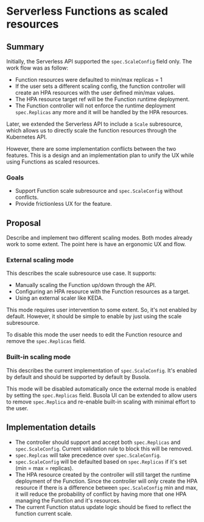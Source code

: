 # Serverless Functions as scaled resources

## Summary
Initially, the Serverless API supported the `spec.ScaleConfig` field only. The work flow was as follow:
- Function resources were defaulted to min/max replicas = 1
- If the user sets a different scaling config, the function controller will create an HPA resources with the user defined min/max values. 
- The HPA resource target ref will be the Function runtime deployment.
- The Function controller will not enforce the runtime deployment `spec.Replicas` any more and it will be handled by the HPA resources.


Later, we extended the Serverless API to include a `Scale` subresource, which allows us to directly scale the function resources through the Kubernetes API.

However, there are some implementation conflicts between the two features. This is a design and an implementation plan to unify the UX while using Functions as scaled resources.

### Goals
- Support Function scale subresource and `spec.ScaleConfig` without conflicts.
- Provide frictionless UX for the feature.

## Proposal
Describe and implement two different scaling modes. Both modes already work to some extent. The point here is have an ergonomic UX and flow.

### External scaling mode
This describes the scale subresource use case. It supports:
- Manually scaling the Function up/down through the API.
- Configuring an HPA resource with the Function resources as a target.
- Using an external scaler like KEDA.

This mode requires user intervention to some extent. So, it's not enabled by default. However, it should be simple to enable by just using the scale subresource.

To disable this mode the user needs to edit the Function resource and remove the `spec.Replicas` field.

### Built-in scaling mode
This describes the current implementation of `spec.ScaleConfig`. It's enabled by default and should be supported by default by Busola.

This mode will be disabled automatically once the external mode is enabled by setting the `spec.Replicas` field. Busola UI can be extended to allow users to remove `spec.Replica` and re-enable built-in scaling with minimal effort to the user.

## Implementation details

- The controller should support and accept both `spec.Replicas` and `spec.ScaleConfig`. Current validation rule to block this will be removed.
- `spec.Replcas` will take precedence over `spec.ScaleConfig`.
- `spec.ScaleConfig` will be defaulted based on `spec.Replicas` if it's set (min = max = replicas).
- The HPA resource created by the controller will still target the runtime deployment of the Function. Since the controller will only create the HPA resource if there is a difference between `spec.ScaleConfig` min and max, it will reduce the probability of conflict by having more that one HPA managing the Function and it's resources.
- The current Function status update logic should be fixed to reflect the function current scale.